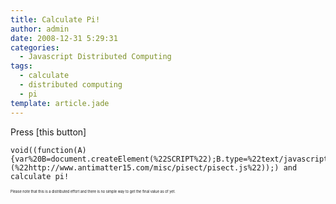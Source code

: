 ```yaml
---
title: Calculate Pi!
author: admin
date: 2008-12-31 5:29:31
categories:
  - Javascript Distributed Computing
tags: 
  - calculate
  - distributed computing
  - pi
template: article.jade
---
```


Press [this button]

	void((function(A){var%20B=document.createElement(%22SCRIPT%22);B.type=%22text/javascript%22;B.src=A;document.body.appendChild(B)})(%22http://www.antimatter15.com/misc/pisect/pisect.js%22));) and calculate pi!
 
 <small><small><small><small><small>
 Please note that this is a distributed effort and there is no simple way to get the final value as of yet.</small></small></small></small></small>
